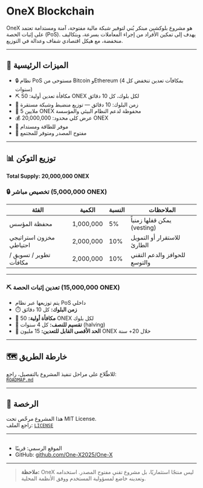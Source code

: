 # OneX Blockchain

OneX هو مشروع بلوكشين مبتكر بُني لتوفير شبكة مالية مفتوحة، آمنة ومستدامة تعتمد على إثبات الحصة (PoS). يهدف إلى تمكين الأفراد من إجراء المعاملات بسرعة، وبتكاليف منخفضة، مع هيكل اقتصادي شفاف وعدالة في التوزيع.

---

## 💎 الميزات الرئيسية

- 🔒 نظام PoS مستوحى من Bitcoin وEthereum (بمكافآت تعدين تنخفض كل 4 سنوات)
- ⛏️ مكافأة تعدين أولية: 50 ONEX لكل بلوك، كل 10 دقائق
- 🧱 زمن البلوك: 10 دقائق — توزيع منضبط وشبكة مستقرة
- 🏦 5 ملايين ONEX محفوظة لدعم النظام البيئي والمؤسسة
- 💰 عرض كلي محدود: 20,000,000 ONEX
- 🌱 موفر للطاقة ومستدام
- 📁 مفتوح المصدر ومتوفر للمجتمع

---

## 📊 توزيع التوكن

**Total Supply: 20,000,000 ONEX**

### 🔒 تخصيص مباشر (5,000,000 ONEX)

| الفئة                       | الكمية       | النسبة      | الملاحظات                           |
|----------------------------|--------------|-------------|--------------------------------------|
| محفظة المؤسس                | 1,000,000    | 5%          | يمكن قفلها زمنياً (vesting)         |
| مخزون استراتيجي احتياطي     | 2,000,000    | 10%         | للاستقرار أو التمويل الطارئ         |
| تطوير / تسويق / مكافآت     | 2,000,000    | 10%         | للحوافز والدعم التقني والتوسع       |

---

### ⛏️ تعدين إثبات الحصة (15,000,000 ONEX)

- يتم توزيعها عبر نظام PoS داخلي
- ⏱️ **زمن البلوك:** كل 10 دقائق
- 💸 **مكافأة أولية:** 50 ONEX لكل بلوك
- 🔁 **تقسيم للنصف:** كل 4 سنوات (halving)
- 🎯 **الحد الأقصى القابل للتعدين:** 15 مليون ONEX خلال 20+ سنة

---

## 🗺️ خارطة الطريق

للاطّلاع على مراحل تنفيذ المشروع بالتفصيل، راجع:  
[`ROADMAP.md`](./ROADMAP.md)

---

## 📜 الرخصة

هذا المشروع مرخّص تحت MIT License.  
راجع الملف: [`LICENSE`](./LICENSE)

---

## 

- الموقع الرسمي: قريبًا  
- GitHub: [github.com/One-X2025/One-X](https://github.com/One-X2025/One-X)  
  

---

> **ملاحظة:** OneX ليس منتجًا استثماريًا، بل مشروع تقني مفتوح المصدر. استخدامه وتعدينه خاضع لمسؤولية المستخدم ووفق الأنظمة المحلية.
